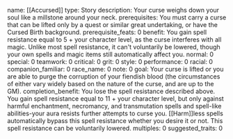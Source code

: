 name: [[Accursed]]
type: Story
description: Your curse weighs down your soul like a millstone around your neck.
prerequisites: You must carry a curse that can be lifted only by a quest or similar great undertaking, or have the Cursed Birth background.
prerequisite_feats: 0
benefit: You gain spell resistance equal to 5 + your character level, as the curse interferes with all magic. Unlike most spell resistance, it can't voluntarily be lowered, though your own spells and magic items still automatically affect you.
normal: 0
special: 0
teamwork: 0
critical: 0
grit: 0
style: 0
performance: 0
racial: 0
companion_familiar: 0
race_name: 0
note: 0
goal: Your curse is lifted or you are able to purge the corruption of your fiendish blood (the circumstances of either vary widely based on the nature of the curse, and are up to the GM).
completion_benefit: You lose the spell resistance described above. You gain spell resistance equal to 11 + your character level, but only against harmful enchantment, necromancy, and transmutation spells and spell-like abilities-your aura resists further attempts to curse you. [[Harm]]less spells automatically bypass this spell resistance whether you desire it or not. This spell resistance can be voluntarily lowered.
multiples: 0
suggested_traits: 0
